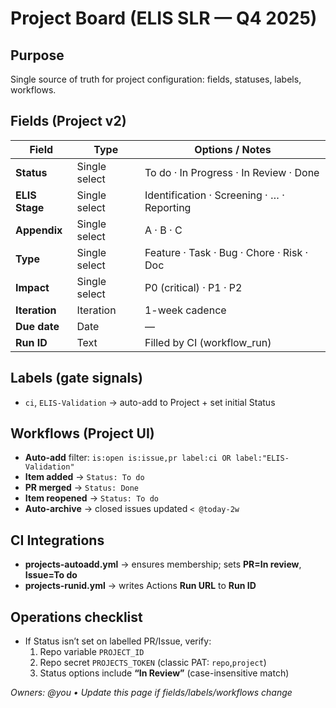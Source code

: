 # Project Board (ELIS SLR — Q4 2025)

## Purpose
Single source of truth for project configuration: fields, statuses, labels, workflows.

## Fields (Project v2)
| Field            | Type           | Options / Notes                           |
|------------------|----------------|-------------------------------------------|
| **Status**       | Single select  | To do · In Progress · In Review · Done    |
| **ELIS Stage**   | Single select  | Identification · Screening · … · Reporting|
| **Appendix**     | Single select  | A · B · C                                  |
| **Type**         | Single select  | Feature · Task · Bug · Chore · Risk · Doc |
| **Impact**       | Single select  | P0 (critical) · P1 · P2                    |
| **Iteration**    | Iteration      | 1-week cadence                            |
| **Due date**     | Date           | —                                         |
| **Run ID**       | Text           | Filled by CI (workflow_run)               |

## Labels (gate signals)
- `ci`, `ELIS-Validation` → auto-add to Project + set initial Status

## Workflows (Project UI)
- **Auto-add** filter: `is:open is:issue,pr label:ci OR label:"ELIS-Validation"`
- **Item added** → `Status: To do`
- **PR merged** → `Status: Done`
- **Item reopened** → `Status: To do`
- **Auto-archive** → closed issues updated `< @today-2w`

## CI Integrations
- **projects-autoadd.yml** → ensures membership; sets **PR=In review**, **Issue=To do**
- **projects-runid.yml** → writes Actions **Run URL** to **Run ID**

## Operations checklist
- If Status isn’t set on labelled PR/Issue, verify:
  1. Repo variable `PROJECT_ID`
  2. Repo secret `PROJECTS_TOKEN` (classic PAT: `repo`,`project`)
  3. Status options include **“In Review”** (case-insensitive match)

_Owners: @you • Update this page if fields/labels/workflows change_
